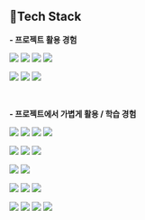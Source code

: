 
## 🔧Tech Stack

**- 프로젝트 활용 경험**

<img src="https://img.shields.io/badge/Javascript-F7DF1E?style=for-the-badge&logo=Javascript&logoColor=white"/> <img src="https://img.shields.io/badge/Typescript-3178C6?style=for-the-badge&logo=Typescript&logoColor=white"/> <img src="https://img.shields.io/badge/java-007396?style=for-the-badge&logo=java&logoColor=white">  <img src="https://img.shields.io/badge/python-3776AB?style=for-the-badge&logo=python&logoColor=white"> 

<img src="https://img.shields.io/badge/node.js-339933?logo=node.js&style=for-the-badge&logoColor=white"/> <img src="https://img.shields.io/badge/nestjs-E0234E?style=for-the-badge&logo=nestjs&logoColor=white"/> <img src="https://img.shields.io/badge/springboot-6DB33F?style=for-the-badge&logo=springboot&logoColor=white">

<br/>

**- 프로젝트에서 가볍게 활용 / 학습 경험**

<img src="https://img.shields.io/badge/amazonrds-527FFF?style=for-the-badge&logo=amazonrds&logoColor=white"> <img src="https://img.shields.io/badge/amazonec2-FF9900?style=for-the-badge&logo=amazonec2&logoColor=white"> <img src="https://img.shields.io/badge/amazons3-569A31?style=for-the-badge&logo=amazons3&logoColor=white"> <img src="https://img.shields.io/badge/postgresql-4169E1?style=for-the-badge&logo=postgresql&logoColor=white">

<img src="https://img.shields.io/badge/react-61DAFB?style=for-the-badge&logo=react&logoColor=white"> <img src="https://img.shields.io/badge/HTML-E34F26?style=for-the-badge&logo=html5&logoColor=white"> <img src="https://img.shields.io/badge/CSS-1572B6?style=for-the-badge&logo=CSS3&logoColor=white">

<img src="https://img.shields.io/badge/bootstrap-7952B3?style=for-the-badge&logo=bootstrap&logoColor=white"> <img src="https://img.shields.io/badge/styled_components-DB7093?style=for-the-badge&logo=styledcomponents&logoColor=white">

<img src="https://img.shields.io/badge/pandas-150458?style=for-the-badge&logo=pandas&logoColor=white"> <img src="https://img.shields.io/badge/Flask-000000?style=for-the-badge&logo=Flask&logoColor=white"/> <img src="https://img.shields.io/badge/tensorflow-FF6F00?style=for-the-badge&logo=tensorflow&logoColor=white">

<img src="https://img.shields.io/badge/C-A8B9CC?logo=C&style=for-the-badge&logoColor=white"/> <img src="https://img.shields.io/badge/kotlin-7F52FF?style=for-the-badge&logo=kotlin&logoColor=white"> <img src="https://img.shields.io/badge/androidstudio-3DDC84?style=for-the-badge&logo=androidstudio&logoColor=white"> <img src="https://img.shields.io/badge/unity-FFFFFF?style=for-the-badge&logo=unity&logoColor=black">
